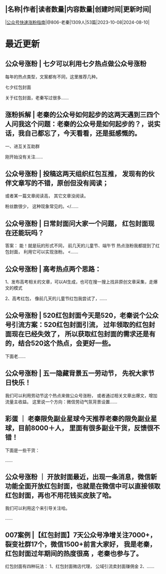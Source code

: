 |名称|作者|读者数量|内容数量|创建时间|更新时间|
---
|[公众号快速涨粉指南](https://xiaobot.net/p/gzhzq?refer=0b133df9-27dc-423b-8101-639049001c13)|@806-老秦|1309人|53篇|2023-10-08|2024-08-10|

# 最近更新
## 公众号涨粉 | 七夕可以利用七夕热点做公众号涨粉

每年的热点类型，文案都有不同，这里推荐几种。

七夕红包封面

关于红包封面，老秦写过很多......
## 涨粉拆解 | 老秦的公众号如何起步的这两天遇到三四个人问我这个问题：老秦的公众号是如何起步的？，说实话，我自己都忘了，今天看看，还是挺感慨的。

 一、进互关互助群

刚开始没有关注......
## 公众号涨粉 | 投稿这两天组织红包互推， 发现有的伙伴文章写的不错，原创但没有阅读；

或者某一篇文章阅读高， 其它文章没阅读。

粉丝数很少， 这种现象常见的。</......
## 公众号涨粉 | 日常封面问大家一个问题， 红包封面现在还能玩吗？ 

答案： 能！就是玩的形式不同， 前几天的儿童节、端午节 热点涨粉我都提到了红包封面， 利用它可以实现涨粉。 
<......
## 公众号涨粉 | 高考热点两个思路：

1、发布高考相关的文章，可以AI生成，也可在搜一搜上找非原创文章采集，走爆文的模式

2、高考红包， 像前几天的儿童节红包我尝试了，......
## 公众号涨粉 | 520红包封面今天是520，老秦说个公众号引流方案：520红包封面引流， 过年领取的红包封面现在已经失效了， 所以获取红包封面的需求还是有的，结合520这个热点，会更好一些。

下面老......
## 公众号涨粉  |  五一隐藏背景五一劳动节， 先祝大家节日快乐！

我们可以利用劳动节这个热点来做公众号涨粉， 或者通过相关文章出爆文，增加流量主收益。
这里说一个方向：微信劳动气氛背景设置......
## 彩蛋 ｜ 老秦限免副业星球今天推荐老秦的限免副业星球，目前8000＋人， 里面有很多副业干货，反馈很不错！


下面是一些干货：



......
## 公众号涨粉 ｜ 开放封面最近，出现一条消息，微信新功能全面开放红包封面，也就是在微信中可以直接领取红包封面，再也不用花钱买皮肤了哈。

我们可以利用这个来引导关注哈。

......
## 007案例 |【红包封面】7天公众号净增关注7000+，裂变社群17个，微信1500+前言大家好， 我是老秦， 红包封面过年期间的热度很高 ，老秦也参与了。

红包封面有四种玩法：
1、红包封面微店代理， 公域引流卖封面赚佣金
2、......

